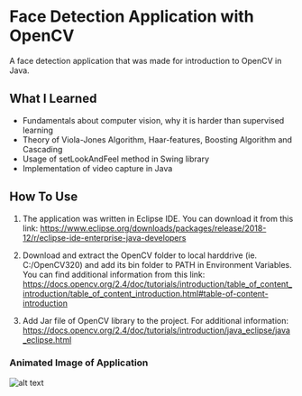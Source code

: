 # Face Detection Application with OpenCV

A face detection application that was made for introduction to OpenCV in Java.

## What I Learned

* Fundamentals about computer vision, why it is harder than supervised learning
* Theory of Viola-Jones Algorithm, Haar-features, Boosting Algorithm and Cascading
* Usage of setLookAndFeel method in Swing library
* Implementation of video capture in Java

## How To Use

1. The application was written in Eclipse IDE. You can download it from this link:
https://www.eclipse.org/downloads/packages/release/2018-12/r/eclipse-ide-enterprise-java-developers

2. Download and extract the OpenCV folder to local harddrive (ie. C:/OpenCV320) and add its bin folder to PATH in Environment Variables. You can find additional information from this link:
https://docs.opencv.org/2.4/doc/tutorials/introduction/table_of_content_introduction/table_of_content_introduction.html#table-of-content-introduction

3. Add Jar file of OpenCV library to the project. For additional information:
https://docs.opencv.org/2.4/doc/tutorials/introduction/java_eclipse/java_eclipse.html

### Animated Image of Application
![alt text][logo]

[logo]: https://github.com/ferecgithub/Face-Detection-With-OpenCV/tree/master/WebcamDetector/imagesFaceDetOpenCVinJava.gif "Face Detection App"

